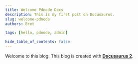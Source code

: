 ```yaml
---
title: Welcome Pdnode Docs
description: This is my first post on Docusaurus.
slug: welcome-pdnode
authors: Bret

tags: [hello, pdnode, admin]

hide_table_of_contents: false
---
```


Welcome to this blog. This blog is created with [**Docusaurus 2**](https://docusaurus.io/).

<!-- truncate -->

